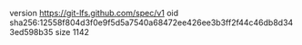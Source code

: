 version https://git-lfs.github.com/spec/v1
oid sha256:12558f804d3f0e9f5d5a7540a68472ee426ee3b3ff2f44c46db8d343ed598b35
size 1142

